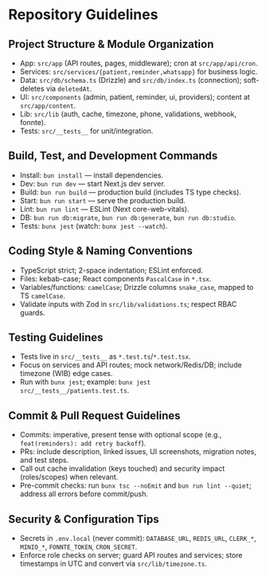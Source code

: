 # Repository Guidelines

## Project Structure & Module Organization
- App: `src/app` (API routes, pages, middleware); cron at `src/app/api/cron`.
- Services: `src/services/{patient,reminder,whatsapp}` for business logic.
- Data: `src/db/schema.ts` (Drizzle) and `src/db/index.ts` (connection); soft-deletes via `deletedAt`.
- UI: `src/components` (admin, patient, reminder, ui, providers); content at `src/app/content`.
- Lib: `src/lib` (auth, cache, timezone, phone, validations, webhook, fonnte).
- Tests: `src/__tests__` for unit/integration.

## Build, Test, and Development Commands
- Install: `bun install` — install dependencies.
- Dev: `bun run dev` — start Next.js dev server.
- Build: `bun run build` — production build (includes TS type checks).
- Start: `bun run start` — serve the production build.
- Lint: `bun run lint` — ESLint (Next core-web-vitals).
- DB: `bun run db:migrate`, `bun run db:generate`, `bun run db:studio`.
- Tests: `bunx jest` (watch: `bunx jest --watch`).

## Coding Style & Naming Conventions
- TypeScript strict; 2-space indentation; ESLint enforced.
- Files: kebab-case; React components `PascalCase` in `*.tsx`.
- Variables/functions: `camelCase`; Drizzle columns `snake_case`, mapped to TS `camelCase`.
- Validate inputs with Zod in `src/lib/validations.ts`; respect RBAC guards.

## Testing Guidelines
- Tests live in `src/__tests__` as `*.test.ts`/`*.test.tsx`.
- Focus on services and API routes; mock network/Redis/DB; include timezone (WIB) edge cases.
- Run with `bunx jest`; example: `bunx jest src/__tests__/patients.test.ts`.

## Commit & Pull Request Guidelines
- Commits: imperative, present tense with optional scope (e.g., `feat(reminders): add retry backoff`).
- PRs: include description, linked issues, UI screenshots, migration notes, and test steps.
- Call out cache invalidation (keys touched) and security impact (roles/scopes) when relevant.
- Pre-commit checks: run `bunx tsc --noEmit` and `bun run lint --quiet`; address all errors before commit/push.

## Security & Configuration Tips
- Secrets in `.env.local` (never commit): `DATABASE_URL`, `REDIS_URL`, `CLERK_*`, `MINIO_*`, `FONNTE_TOKEN`, `CRON_SECRET`.
- Enforce role checks on server; guard API routes and services; store timestamps in UTC and convert via `src/lib/timezone.ts`.
